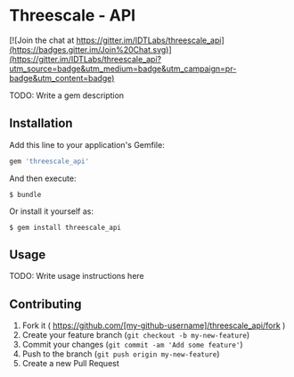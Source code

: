# Threescale - API

[![Join the chat at https://gitter.im/IDTLabs/threescale_api](https://badges.gitter.im/Join%20Chat.svg)](https://gitter.im/IDTLabs/threescale_api?utm_source=badge&utm_medium=badge&utm_campaign=pr-badge&utm_content=badge)

TODO: Write a gem description

## Installation

Add this line to your application's Gemfile:

```ruby
gem 'threescale_api'
```

And then execute:

    $ bundle

Or install it yourself as:

    $ gem install threescale_api

## Usage

TODO: Write usage instructions here

## Contributing

1. Fork it ( https://github.com/[my-github-username]/threescale_api/fork )
2. Create your feature branch (`git checkout -b my-new-feature`)
3. Commit your changes (`git commit -am 'Add some feature'`)
4. Push to the branch (`git push origin my-new-feature`)
5. Create a new Pull Request
